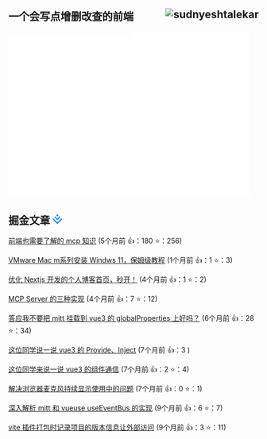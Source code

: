 ## 一个会写点增删改查的前端 <img align="right" src="https://komarev.com/ghpvc/?username=vaebe" alt="sudnyeshtalekar" />

<div>
  <img src="https://github.com/vaebe/vaebe/blob/main/metrics1.svg" width="48%" />
  <img src="https://github.com/vaebe/vaebe/blob/main/metrics2.svg" width="48%" />
</div>

<!-- juejin-posts start -->
## 掘金文章 <img src='https://raw.githubusercontent.com/vaebe/juejin-posts-action/main/assets/juejin.svg' alt='juejin' width='20' height='20'/>

[前端也需要了解的 mcp 知识](https://juejin.cn/post/7495598591488016394) (5个月前 👍：180 ⭐：256)

[VMware Mac m系列安装 Windws 11，保姆级教程](https://juejin.cn/post/7536900619337859114) (1个月前 👍：1 ⭐：3)

[优化 Nextjs 开发的个人博客首页，秒开！](https://juejin.cn/post/7513781200416391218) (4个月前 👍：1 ⭐：2)

[MCP Server 的三种实现](https://juejin.cn/post/7505325778222530611) (4个月前 👍：7 ⭐：12)

[答应我不要把 mitt 挂载到 vue3 的 globalProperties 上好吗？](https://juejin.cn/post/7484705232904814618) (6个月前 👍：28 ⭐：34)

[这位同学说一说 vue3 的 Provide、Inject](https://juejin.cn/post/7480514589253468169) (7个月前 👍：3 )

[这位同学来说一说 vue3 的组件通信](https://juejin.cn/post/7480081951517900800) (7个月前 👍：2 ⭐：4)

[解决浏览器麦克风持续显示使用中的问题](https://juejin.cn/post/7476977628777431092) (7个月前 👍：0 ⭐：1)

[深入解析 mitt 和 vueuse useEventBus 的实现](https://juejin.cn/post/7457228085830778895) (9个月前 👍：6 ⭐：7)

[vite 插件打包时记录项目的版本信息让外部访问](https://juejin.cn/post/7456809080344133667) (9个月前 👍：3 ⭐：11)
<!-- juejin-posts end -->

